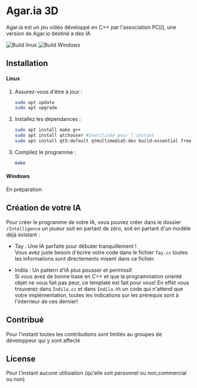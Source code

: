 # Agar.ia 3D

Agar.ia est un jeu vidéo développé en C++ par l'association PC[i], une version de Agar.io destiné a des IA

![Build linux](https://github.com/pci-ua/Agar.ia3D/actions/workflows/c-cpp.yml/badge.svg)
![Build Windows](https://github.com/pci-ua/Agar.ia3D/actions/workflows/w-cpp.yml/badge.svg)
## Installation

#### Linux
1. Assurez-vous d'être à jour :

    ```bash
    sudo apt update
    sudo apt upgrade
    ```

2. Installez les dépendances :

    ```bash
    sudo apt install make g++
    sudo apt install qtchooser #Inutilisée pour l'instant
    sudo apt install qt5-default qtmultimedia5-dev build-essential freeglut3-dev #Inutilisée pour l'instant
    ```

3. Compilez le programme :
     ```bash
    make
    ```

#### Windows

 En préparation


## Création de votre IA

Pour créer le programme de votre IA, vous pouvez créer dans le dossier `/Intelligence` un joueur
soit en partant de zéro, soit en partant d'un modèle déjà éxistant :

  - Tay : Une IA parfaite pour débuter tranquillement ! <br/>
     Vous avez juste besoin d'écrire votre code dans le fichier `Tay.cc`
     toutes les informations sont directements misent dans ce fichier.

  - Indila : Un pattern d'IA plus pousser et permissif. <br/>
    Si vous avez de bonne base en C++ et que la programmation orienté objet ne vous fait pas peur,
    ce template est fait pour vous! En effet vous trouverez dans `Indila.cc` et dans `Indila.hh`
    un code qui n'attend que votre implémentation, toutes les indications sur les prérequis sont à l'interrieur de ces dernier!


## Contribué
Pour l'instant toutes les contributions sont limités au groupes de développeur qui y sont affecté

## License
Pour l'instant aucune utilisiation (qu'elle soit personnel ou non,commercial ou non)
